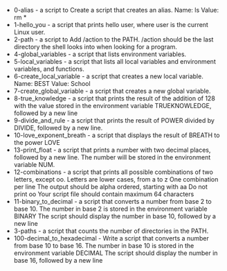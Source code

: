 - 0-alias - a script to Create a script that creates an alias. Name: ls Value: rm *
- 1-hello_you - a script that prints hello user, where user is the current Linux user.
- 2-path - a script to Add /action to the PATH. /action should be the last directory the shell looks into when looking for a program.
- 4-global_variables -  a script that lists environment variables.
- 5-local_variables - a script that lists all local variables and environment variables, and functions.
- 6-create_local_variable - a script that creates a new local variable. Name: BEST Value: School
- 7-create_global_variable - a script that creates a new global variable.
- 8-true_knowledge - a script that prints the result of the addition of 128 with the value stored in the environment variable TRUEKNOWLEDGE, followed by a new line
- 9-divide_and_rule - a script that prints the result of POWER divided by DIVIDE, followed by a new line.
- 10-love_exponent_breath -  a script that displays the result of BREATH to the power LOVE
- 13-print_float - a script that prints a number with two decimal places, followed by a new line. The number will be stored in the environment variable NUM.
- 12-combinations - a script that prints all possible combinations of two letters, except oo. Letters are lower cases, from a to z One combination per line
The output should be alpha ordered, starting with aa Do not print oo Your script file should contain maximum 64 characters
- 11-binary_to_decimal - a script that converts a number from base 2 to base 10. The number in base 2 is stored in the environment variable BINARY
The script should display the number in base 10, followed by a new line
- 3-paths - a script that counts the number of directories in the PATH.
- 100-decimal_to_hexadecimal - Write a script that converts a number from base 10 to base 16. The number in base 10 is stored in the environment variable DECIMAL
The script should display the number in base 16, followed by a new line